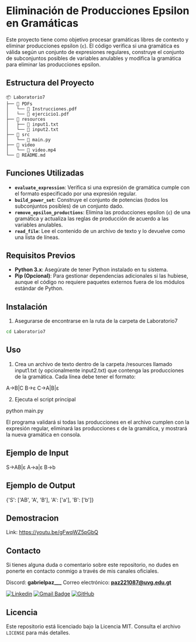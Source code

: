 # Eliminación de Producciones Epsilon en Gramáticas

Este proyecto tiene como objetivo procesar gramáticas libres de contexto y eliminar producciones epsilon (`ε`). El código verifica si una gramática es válida según un conjunto de expresiones regulares, construye el conjunto de subconjuntos posibles de variables anulables y modifica la gramática para eliminar las producciones epsilon.

## Estructura del Proyecto

```
📦 Laboratorio7
├── 📂 PDFs
│   └── 📜 Instrucciones.pdf
│   └── 📜 ejercicio1.pdf
├── 📂 resources
│   ├── 📜 input1.txt
│   └── 📜 input2.txt
├── 📂 src
│   └── 📜 main.py
├── 📂 video
│   └── 📜 video.mp4
└── 📜 README.md
```

## Funciones Utilizadas

- **`evaluate_expression`**: Verifica si una expresión de gramática cumple con el formato especificado por una expresión regular.
- **`build_power_set`**: Construye el conjunto de potencias (todos los subconjuntos posibles) de un conjunto dado.
- **`remove_epsilon_productions`**: Elimina las producciones epsilon (`ε`) de una gramática y actualiza las reglas de producción de acuerdo a las variables anulables.
- **`read_file`**: Lee el contenido de un archivo de texto y lo devuelve como una lista de líneas.

## Requisitos Previos

- **Python 3.x**: Asegúrate de tener Python instalado en tu sistema.
- **Pip (Opcional)**: Para gestionar dependencias adicionales si las hubiese, aunque el código no requiere paquetes externos fuera de los módulos estándar de Python.

## Instalación

1. Asegurarse de encontrarse en la ruta de la carpeta de Laboratorio7

```bash
cd Laboratorio7
```


## Uso

1. Crea un archivo de texto dentro de la carpeta /resources llamado input1.txt (y opcionalmente input2.txt) que contenga las producciones de la gramática. Cada línea debe tener el formato:

A->B|C
B->ε
C->A|B|ε

2. Ejecuta el script principal

python main.py

El programa validará si todas las producciones en el archivo cumplen con la expresión regular, eliminará las producciones ε de la gramática, y mostrará la nueva gramática en consola.

## Ejemplo de Input

S->AB|ε
A->a|ε
B->b

## Ejemplo de Output

{'S': ['AB', 'A', 'B'],
 'A': ['a'],
 'B': ['b']}

## Demostracion

Link: https://youtu.be/gFwqWZ5pGbQ


## Contacto

Si tienes alguna duda o comentario sobre este repositorio, no dudes en ponerte en contacto conmigo a través de mis canales oficiales.

Discord: **gabrielpaz___**
Correo electrónico: **paz221087@uvg.edu.gt**  

[![Linkedin](https://img.shields.io/badge/-gabrielpaz-blue?style=flat-square&logo=Linkedin&logoColor=white&link=LINK-DO-SEU-LINKEDIN)](https://www.linkedin.com/in/gabriel-paz-gapg/)
[![Gmail Badge](https://img.shields.io/badge/-paz221087@uvg.edu.gt-006bed?style=flat-square&logo=Gmail&logoColor=white&link=mailto:SEU-EMAIL)](mailto:paz221087@uvg.edu.gt)
[![GitHub](https://img.shields.io/github/followers/iuricode?label=follow&style=social)](LINK-DO-SEU-GITHUB)

## Licencia

Este repositorio está licenciado bajo la Licencia MIT. Consulta el archivo `LICENSE` para más detalles.


